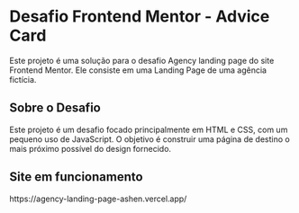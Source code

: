 <h1>Desafio Frontend Mentor - Advice Card</h1>
Este projeto é uma solução para o desafio Agency landing page do site Frontend Mentor. Ele consiste em uma Landing Page de uma agência fictícia. 


<h2>Sobre o Desafio</h2>
Este projeto é um desafio focado principalmente em HTML e CSS, com um pequeno uso de JavaScript. O objetivo é construir uma página de destino o mais próximo possível do design fornecido.

<h2>Site em funcionamento</h2>
https://agency-landing-page-ashen.vercel.app/

